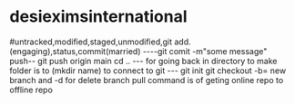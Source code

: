 # desieximsinternational
#untracked,modified,staged,unmodified,git add.(engaging),status,commit(married) ----git comit -m"some message"
<br>
push-- git push origin main 
cd .. --- for going back in directory
to make folder is to (mkdir name)
to connect to git --- git init
git checkout -b= new branch and -d for delete branch
pull  command is of geting online repo to offline repo